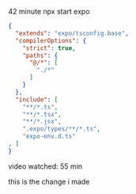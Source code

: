 42 minute
npx start expo

```tsconfig.json
{
  "extends": "expo/tsconfig.base",
  "compilerOptions": {
    "strict": true,
    "paths": {
      "@/*": [
        "./*"
      ]
    }
  },
  "include": [
    "**/*.ts",
    "**/*.tsx",
    "**/*.jsx",
    ".expo/types/**/*.ts",
    "expo-env.d.ts"
, ]
}
```

video watched:
 55 min 

 this is the change i made